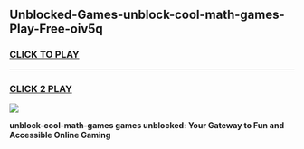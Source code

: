 
## Unblocked-Games-unblock-cool-math-games-Play-Free-oiv5q
<h3>
<a href="https://premium76.site?title=unblock-cool-math-games&ref=12A">CLICK TO PLAY</a></h3>
<hr>

<h3>
<a href="https://premium76.site?title=unblock-cool-math-games&ref=12A">CLICK 2 PLAY</a>
  
</h3>

<a href="https://premium76.site?title=unblock-cool-math-games&ref=12A"><img src="https://clearcache.store/games.png"></a>


**unblock-cool-math-games games unblocked: Your Gateway to Fun and Accessible Online Gaming**
